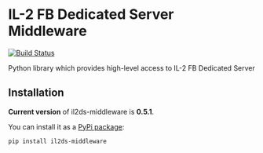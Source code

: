 IL-2 FB Dedicated Server Middleware
===================================

[![Build Status](https://travis-ci.org/IL2HorusTeam/il2ds-middleware.png)](https://travis-ci.org/IL2HorusTeam/il2ds-middleware)

Python library which provides high-level access to IL-2 FB Dedicated Server


Installation
------------

**Current version** of il2ds-middleware is **0.5.1**.

You can install it as a [PyPi package](https://pypi.python.org/pypi/il2ds-middleware/):

    pip install il2ds-middleware

